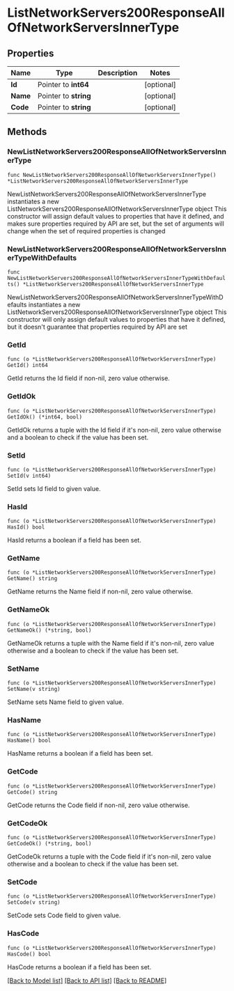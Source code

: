 # ListNetworkServers200ResponseAllOfNetworkServersInnerType

## Properties

Name | Type | Description | Notes
------------ | ------------- | ------------- | -------------
**Id** | Pointer to **int64** |  | [optional] 
**Name** | Pointer to **string** |  | [optional] 
**Code** | Pointer to **string** |  | [optional] 

## Methods

### NewListNetworkServers200ResponseAllOfNetworkServersInnerType

`func NewListNetworkServers200ResponseAllOfNetworkServersInnerType() *ListNetworkServers200ResponseAllOfNetworkServersInnerType`

NewListNetworkServers200ResponseAllOfNetworkServersInnerType instantiates a new ListNetworkServers200ResponseAllOfNetworkServersInnerType object
This constructor will assign default values to properties that have it defined,
and makes sure properties required by API are set, but the set of arguments
will change when the set of required properties is changed

### NewListNetworkServers200ResponseAllOfNetworkServersInnerTypeWithDefaults

`func NewListNetworkServers200ResponseAllOfNetworkServersInnerTypeWithDefaults() *ListNetworkServers200ResponseAllOfNetworkServersInnerType`

NewListNetworkServers200ResponseAllOfNetworkServersInnerTypeWithDefaults instantiates a new ListNetworkServers200ResponseAllOfNetworkServersInnerType object
This constructor will only assign default values to properties that have it defined,
but it doesn't guarantee that properties required by API are set

### GetId

`func (o *ListNetworkServers200ResponseAllOfNetworkServersInnerType) GetId() int64`

GetId returns the Id field if non-nil, zero value otherwise.

### GetIdOk

`func (o *ListNetworkServers200ResponseAllOfNetworkServersInnerType) GetIdOk() (*int64, bool)`

GetIdOk returns a tuple with the Id field if it's non-nil, zero value otherwise
and a boolean to check if the value has been set.

### SetId

`func (o *ListNetworkServers200ResponseAllOfNetworkServersInnerType) SetId(v int64)`

SetId sets Id field to given value.

### HasId

`func (o *ListNetworkServers200ResponseAllOfNetworkServersInnerType) HasId() bool`

HasId returns a boolean if a field has been set.

### GetName

`func (o *ListNetworkServers200ResponseAllOfNetworkServersInnerType) GetName() string`

GetName returns the Name field if non-nil, zero value otherwise.

### GetNameOk

`func (o *ListNetworkServers200ResponseAllOfNetworkServersInnerType) GetNameOk() (*string, bool)`

GetNameOk returns a tuple with the Name field if it's non-nil, zero value otherwise
and a boolean to check if the value has been set.

### SetName

`func (o *ListNetworkServers200ResponseAllOfNetworkServersInnerType) SetName(v string)`

SetName sets Name field to given value.

### HasName

`func (o *ListNetworkServers200ResponseAllOfNetworkServersInnerType) HasName() bool`

HasName returns a boolean if a field has been set.

### GetCode

`func (o *ListNetworkServers200ResponseAllOfNetworkServersInnerType) GetCode() string`

GetCode returns the Code field if non-nil, zero value otherwise.

### GetCodeOk

`func (o *ListNetworkServers200ResponseAllOfNetworkServersInnerType) GetCodeOk() (*string, bool)`

GetCodeOk returns a tuple with the Code field if it's non-nil, zero value otherwise
and a boolean to check if the value has been set.

### SetCode

`func (o *ListNetworkServers200ResponseAllOfNetworkServersInnerType) SetCode(v string)`

SetCode sets Code field to given value.

### HasCode

`func (o *ListNetworkServers200ResponseAllOfNetworkServersInnerType) HasCode() bool`

HasCode returns a boolean if a field has been set.


[[Back to Model list]](../README.md#documentation-for-models) [[Back to API list]](../README.md#documentation-for-api-endpoints) [[Back to README]](../README.md)


